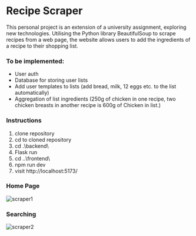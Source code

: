 # Recipe Scraper
This personal project is an extension of a university assignment, exploring new technologies. Utilising the Python library BeautifulSoup to scrape recipes from a web page, the website allows users to add the ingredients of a recipe to their shopping list.

### To be implemented:
 - User auth
 - Database for storing user lists
 - Add user templates to lists (add bread, milk, 12 eggs etc. to the list automatically)
 - Aggregation of list ingredients (250g of chicken in one recipe, two chicken breasts in another recipe is 600g of Chicken in list.)

### Instructions
1. clone repository
2. cd to cloned repository
3. cd .\backend\
4. Flask run
5. cd ..\frontend\
6. npm run dev
7. visit http://localhost:5173/

### Home Page
![scraper1](https://github.com/mwithe/meal-planner/assets/112362724/fdee745e-e9ee-4629-a5ac-115d8eed18b0)

### Searching
![scraper2](https://github.com/mwithe/meal-planner/assets/112362724/6ecb4811-b19e-4289-8699-db140d0a956f)


